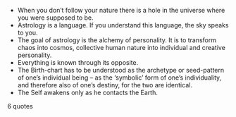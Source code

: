  - When you don’t follow your nature there is a hole in the universe where you were supposed to be.
 - Astrology is a language. If you understand this language, the sky speaks to you.
 - The goal of astrology is the alchemy of personality. It is to transform chaos into cosmos, collective human nature into individual and creative personality.
 - Everything is known through its opposite.
 - The Birth-chart has to be understood as the archetype or seed-pattern of one’s individual being – as the ‘symbolic’ form of one’s individuality, and therefore also of one’s destiny, for the two are identical.
 - The Self awakens only as he contacts the Earth.

6 quotes